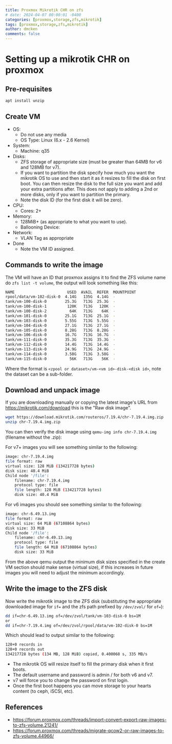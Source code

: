 ```yaml
---
title: Proxmox Mikrotik CHR on zfs
# date: 2024-04-07 00:00:01 -0400
categories: [proxmox,storage,zfs,mikrotik]
tags: [proxmox,storage,zfs,mikrotik]
author: dmcken
comments: false
---
```


# Setting up a mikrotik CHR on proxmox

## Pre-requisites

```bash
apt install unzip
```

## Create VM

* OS:
    * Do not use any media
    * OS Type: Linux (6.x - 2.6 Kernel)
* System:
    * Machine: q35
* Disks:
    * ZFS storage of appropriate size (must be greater than 64MB for v6 and 128MB for v7).
    * If you want to partition the disk specify how much you want the mikrotik OS to use and then start it as it resizes to fill the disk on first boot. You can then resize the disk to the full size you want and add your extra partitions after. This does not apply to adding a 2nd or more disks, only if you want to partition the primary.
    * Note the disk ID (for the first disk it will be zero).
* CPU:
    * Cores: 2+
* Memory:
    * 128MiB+ (as appropriate to what you want to use).
    * Ballooning Device: <unchecked>
* Network:
    * VLAN Tag as appropriate
* Done
    * Note the VM ID assigned.

## Commands to write the image

The VM will have an ID that proxmox assigns it to find the ZFS volume name do `zfs list -t volume`, the output will look something like this:
```bash
NAME                       USED  AVAIL  REFER  MOUNTPOINT
rpool/data/vm-102-disk-0  4.14G   135G  4.14G  -
tank/vm-100-disk-0        25.3G   713G  25.3G  -
tank/vm-100-disk-1         120K   713G   120K  -
tank/vm-100-disk-2          64K   713G    64K  -
tank/vm-101-disk-0        25.1G   713G  25.1G  -
tank/vm-103-disk-0        5.55G   713G  5.55G  -
tank/vm-104-disk-0        27.1G   713G  27.1G  -
tank/vm-105-disk-0        8.28G   713G  8.28G  -
tank/vm-106-disk-0        16.7G   713G  16.7G  -
tank/vm-111-disk-0        35.3G   713G  35.3G  -
tank/vm-112-disk-0        14.4G   713G  14.4G  -
tank/vm-113-disk-0        24.9G   713G  24.9G  -
tank/vm-114-disk-0        3.58G   713G  3.58G  -
tank/vm-115-disk-0          56K   713G    56K  -
```

Where the format is `<zpool or dataset>/vm-<vm id>-disk-<disk id>`, note the dataset can be a sub-folder.

## Download and unpack image

If you are downloading manually or copying the latest image's URL from https://mikrotik.com/download this is the "Raw disk image".

```bash
wget https://download.mikrotik.com/routeros/7.19.4/chr-7.19.4.img.zip
unzip chr-7.19.4.img.zip
```

You can then verify the disk image using `qemu-img info chr-7.19.4.img` (filename without the .zip):

For v7+ images you will see something similar to the following:
```bash
image: chr-7.19.4.img
file format: raw
virtual size: 128 MiB (134217728 bytes)
disk size: 40.4 MiB
Child node '/file':
    filename: chr-7.19.4.img
    protocol type: file
    file length: 128 MiB (134217728 bytes)
    disk size: 40.4 MiB
```

For v6 images you should see something similar to the following:
```bash
image: chr-6.49.13.img
file format: raw
virtual size: 64 MiB (67108864 bytes)
disk size: 33 MiB
Child node '/file':
    filename: chr-6.49.13.img
    protocol type: file
    file length: 64 MiB (67108864 bytes)
    disk size: 33 MiB
```

From the above qemu output the minimum disk sizes specified in the create VM section should make sense (virtual size), if this increases in future images you will need to adjust the minimum accordingly.

## Write the image to the ZFS disk

Now write the mikrotik image to the ZFS disk (substituting the appropriate downloaded image for `if=` and the zfs path prefixed by `/dev/zvol/` for `of=`):
```bash
dd if=chr-6.49.13.img of=/dev/zvol/tank/vm-103-disk-0 bs=1M
or
dd if=chr-7.19.4.img of=/dev/zvol/rpool/data/vm-102-disk-0 bs=1M
```

Which should lead to output similar to the following:
```bash
128+0 records in
128+0 records out
134217728 bytes (134 MB, 128 MiB) copied, 0.400068 s, 335 MB/s
```

* The mikrotik OS will resize itself to fill the primary disk when it first boots.
* The default username and password is admin / <blank> for both v6 and v7.
* v7 will force you to change the password on first login.
* Once the first boot happens you can move storage to your hearts content (to ceph, iSCSI, etc).

## References

* https://forum.proxmox.com/threads/import-convert-export-raw-images-to-zfs-volume.21241/
* https://forum.proxmox.com/threads/migrate-qcow2-or-raw-images-to-zfs-volume.44966/

